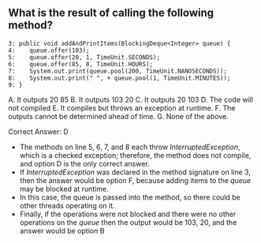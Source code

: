 ## What is the result of calling the following method?

```
3: public void addAndPrintItems(BlockingDeque<Integer> queue) {
4:    queue.offer(103);
5:    queue.offer(20, 1, TimeUnit.SECONDS);
6:    queue.offer(85, 8, TimeUnit.HOURS);
7:    System.out.print(queue.pool(200, TimeUnit.NANOSECONDS));
8:    System.out.print(" ", + queue.pool(1, TimeUnit.MINUTES));
9: }
```

A. It outputs 20 85
B. It outputs 103 20
C. It outputs 20 103
D. The code will not compiled
E. It compiles but throws an exception at runtime.
F. The outputs cannot be determined ahead of time.
G. None of the above.

Correct Answer: D

- The methods on line 5, 6, 7, and 8 each throw *InterruptedException*, which is a checked exception; therefore, the 
  method does not compile, and option D is the only correct answer.
- If *InterruptedException* was declared in the method signature on line 3, then the answer would be option F, because 
  adding items to the *queue* may be blocked at runtime.
- In this case, the queue is passed into the method, so there could be other threads operating on it.
- Finally, if the operations were not blocked and there were no other operations on the *queue* then the output would be
  103, 20, and the answer would be option B

